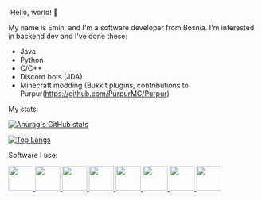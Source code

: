 &nbsp;Hello, world! 👋

My name is Emin, and I'm a software developer from Bosnia.
I'm interested in backend dev and I've done these:
- Java
- Python
- C/C++
- Discord bots (JDA)
- Minecraft modding (Bukkit plugins, contributions to Purpur(https://github.com/PurpurMC/Purpur)


My stats:

[![Anurag's GitHub stats](https://github-readme-stats.vercel.app/api?username=12emin34&theme=dark&show_icons=true)](https://github.com/anuraghazra/github-readme-stats)

[![Top Langs](https://github-readme-stats.vercel.app/api/top-langs/?username=12emin34&theme=dark&layout=compact)](https://github.com/anuraghazra/github-readme-stats)

Software I use:

<a href=https://mxlinux.org>
<img src=https://upload.wikimedia.org/wikipedia/commons/thumb/d/d4/MX_Linux_logo.svg/1130px-MX_Linux_logo.svg.png width=50px height=50px>
</a>
<a href=https://www.xfce.org>
<img src=https://upload.wikimedia.org/wikipedia/commons/thumb/5/5b/Xfce_logo.svg/400px-Xfce_logo.svg.png width=50px height=50px>
</a>
<a href=https://www.android.com>
<img src=https://logodownload.org/wp-content/uploads/2015/05/android-logo-3-2.png width=50px height=50px>
</a>
<a href=https://www.mozilla.org/en/firefox>
<img src=https://www.mozilla.org/media/protocol/img/logos/firefox/browser/logo-lg-high-res.fbc7ffbb50fd.png width=50px height=50px>
</a>
<a href=https://www.jetbrains.com/toolbox-app>
<img src=https://resources.jetbrains.com/storage/products/toolbox/img/meta/toolbox_logo_300x300.png width=50px height=50px>
</a>
<a href=https://www.jetbrains.com/idea>
<img src=https://resources.jetbrains.com/storage/products/intellij-idea/img/meta/intellij-idea_logo_300x300.png width=50px height=50px>
</a>
<a href=https://www.jetbrains.com/pycharm>
<img src=https://resources.jetbrains.com/storage/products/pycharm/img/meta/pycharm_logo_300x300.png width=50px height=50px>
</a>
<a href=https://www.jetbrains.com/webstorm>
<img src=https://resources.jetbrains.com/storage/products/webstorm/img/meta/webstorm_logo_300x300.png width=50px height=50px>
</a>
